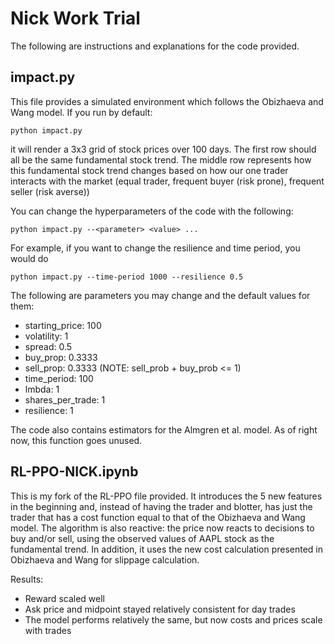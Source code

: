 # Nick Work Trial

The following are instructions and explanations for the code provided.

## impact.py

This file provides a simulated environment which follows the Obizhaeva and Wang model. If you run by default:

```console
python impact.py
```

it will render a 3x3 grid of stock prices over 100 days. The first row should all be the same fundamental stock trend.
The middle row represents how this fundamental stock trend changes based on how our one trader interacts with the market (equal trader, frequent buyer (risk prone), frequent seller (risk averse))

You can change the hyperparameters of the code with the following:

```console
python impact.py --<parameter> <value> ...
```

For example, if you want to change the resilience and time period, you would do

```console
python impact.py --time-period 1000 --resilience 0.5
```

The following are parameters you may change and the default values for them:

- starting_price: 100
- volatility: 1
- spread: 0.5
- buy_prop: 0.3333
- sell_prop: 0.3333 (NOTE: sell_prob + buy_prob <= 1)
- time_period: 100
- lmbda: 1
- shares_per_trade: 1
- resilience: 1

The code also contains estimators for the Almgren et al. model. As of right now, this function goes unused.

## RL-PPO-NICK.ipynb

This is my fork of the RL-PPO file provided. It introduces the 5 new features in the beginning and, instead of having the trader and blotter, has just the trader that has a cost function equal to that of the Obizhaeva and Wang model. The algorithm is also reactive: the price now reacts to decisions to buy and/or sell, using the observed values of AAPL stock as the fundamental trend. In addition, it uses the new cost calculation presented in Obizhaeva and Wang for slippage calculation.

Results:

- Reward scaled well
- Ask price and midpoint stayed relatively consistent for day trades
- The model performs relatively the same, but now costs and prices scale with trades